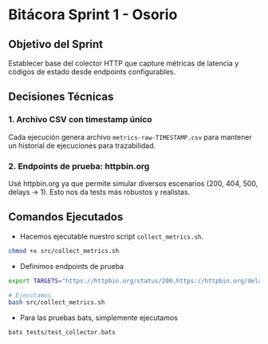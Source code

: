 # Bitácora Sprint 1 - Osorio

## Objetivo del Sprint
Establecer base del colector HTTP que capture métricas de latencia y códigos de estado desde endpoints configurables.

## Decisiones Técnicas

### 1. Archivo CSV con timestamp único
Cada ejecución genera archivo `metrics-raw-TIMESTAMP.csv` para mantener un historial de ejecuciones para trazabilidad.  

### 2. Endpoints de prueba: httpbin.org
Usé httpbin.org ya que permite simular diversos escenarios (200, 404, 500, delays -> 1). Esto nos da tests más robustos y realistas.

## Comandos Ejecutados

- Hacemos ejecutable nuestro script `collect_metrics.sh`.

```bash
chmod +x src/collect_metrics.sh
```

- Definimos endpoints de prueba

```bash
export TARGETS="https://httpbin.org/status/200,https://httpbin.org/delay/1,https://httpbin.org/status/404,https://httpbin.org/status/500"

# Ejecutamos
bash src/collect_metrics.sh
```

- Para las pruebas bats, simplemente ejecutamos 
```bash
bats tests/test_collector.bats
```
